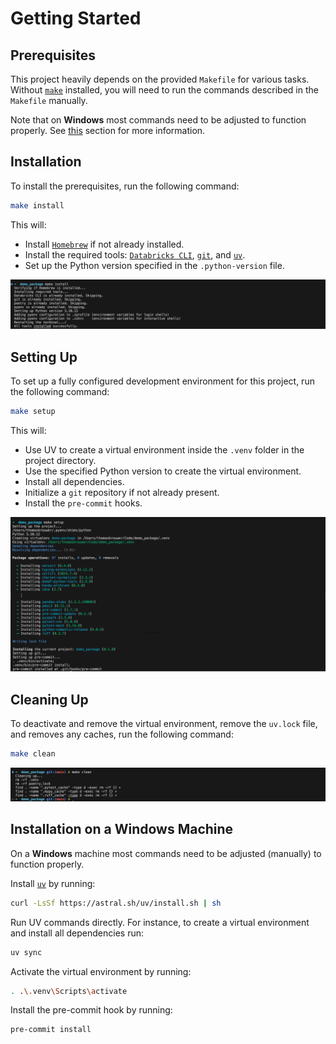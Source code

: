 # Getting Started

## Prerequisites

This project heavily depends on the provided `Makefile` for various tasks. Without [`make`](https://www.gnu.org/software/make) installed, you will need to run the commands described in the `Makefile` manually.

Note that on **Windows** most commands need to be adjusted to function properly. See [this](#installation-on-a-windows-machine) section for more information.

## Installation

To install the prerequisites, run the following command:

```bash
make install
```

This will:

- Install [`Homebrew`](https://brew.sh) if not already installed.
- Install the required tools: [`Databricks CLI`](https://docs.databricks.com/dev-tools/cli/databricks-cli.html), [`git`](https://git-scm.com), and [`uv`](https://github.com/astral-sh/uv).
- Set up the Python version specified in the `.python-version` file.

![make-install](assets/make-install.png)

## Setting Up

To set up a fully configured development environment for this project, run the following command:

```bash
make setup
```

This will:

- Use UV to create a virtual environment inside the `.venv` folder in the project directory.
- Use the specified Python version to create the virtual environment.
- Install all dependencies.
- Initialize a `git` repository if not already present.
- Install the `pre-commit` hooks.

![make-setup](assets/make-setup.png)

## Cleaning Up

To deactivate and remove the virtual environment, remove the `uv.lock` file, and removes any caches, run the following command:

```bash
make clean
```

![make-clean](assets/make-clean.png)

## Installation on a Windows Machine

On a **Windows** machine most commands need to be adjusted (manually) to function properly.

Install [`uv`](https://github.com/astral-sh/uv) by running:

```bash
curl -LsSf https://astral.sh/uv/install.sh | sh
```

Run UV commands directly. For instance, to create a virtual environment and install all dependencies run:

```bash
uv sync
```

Activate the virtual environment by running:

```bash
. .\.venv\Scripts\activate
```

Install the pre-commit hook by running:

```bash
pre-commit install
```
